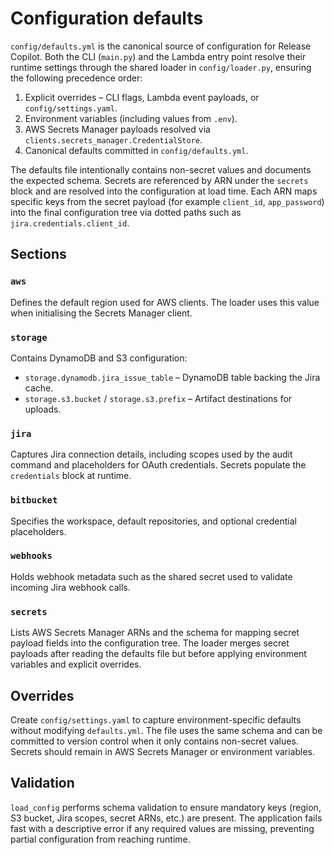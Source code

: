 # Configuration defaults

`config/defaults.yml` is the canonical source of configuration for Release Copilot.
Both the CLI (`main.py`) and the Lambda entry point resolve their runtime settings
through the shared loader in `config/loader.py`, ensuring the following
precedence order:

1. Explicit overrides – CLI flags, Lambda event payloads, or `config/settings.yaml`.
2. Environment variables (including values from `.env`).
3. AWS Secrets Manager payloads resolved via `clients.secrets_manager.CredentialStore`.
4. Canonical defaults committed in `config/defaults.yml`.

The defaults file intentionally contains non-secret values and documents the
expected schema. Secrets are referenced by ARN under the `secrets` block and are
resolved into the configuration at load time. Each ARN maps specific keys from
the secret payload (for example `client_id`, `app_password`) into the final
configuration tree via dotted paths such as `jira.credentials.client_id`.

## Sections

### `aws`
Defines the default region used for AWS clients. The loader uses this value when
initialising the Secrets Manager client.

### `storage`
Contains DynamoDB and S3 configuration:

- `storage.dynamodb.jira_issue_table` – DynamoDB table backing the Jira cache.
- `storage.s3.bucket` / `storage.s3.prefix` – Artifact destinations for uploads.

### `jira`
Captures Jira connection details, including scopes used by the audit command and
placeholders for OAuth credentials. Secrets populate the `credentials` block at
runtime.

### `bitbucket`
Specifies the workspace, default repositories, and optional credential
placeholders.

### `webhooks`
Holds webhook metadata such as the shared secret used to validate incoming Jira
webhook calls.

### `secrets`
Lists AWS Secrets Manager ARNs and the schema for mapping secret payload fields
into the configuration tree. The loader merges secret payloads after reading the
defaults file but before applying environment variables and explicit overrides.

## Overrides

Create `config/settings.yaml` to capture environment-specific defaults without
modifying `defaults.yml`. The file uses the same schema and can be committed to
version control when it only contains non-secret values. Secrets should remain
in AWS Secrets Manager or environment variables.

## Validation

`load_config` performs schema validation to ensure mandatory keys (region, S3
bucket, Jira scopes, secret ARNs, etc.) are present. The application fails fast
with a descriptive error if any required values are missing, preventing partial
configuration from reaching runtime.
